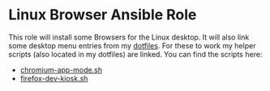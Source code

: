 # Linux Browser Ansible Role

This role will install some Browsers for the Linux desktop.
It will also link some desktop menu entries from my [dotfiles](https://github.com/BennyLi/dotfiles).
For these to work my helper scripts (also located in my dotfiles) are linked. You can find the scripts here:

* [chromium-app-mode.sh](https://github.com/BennyLi/dotfiles/blob/master/bin/chromium-app-mode.sh)
* [firefox-dev-kiosk.sh](https://github.com/BennyLi/dotfiles/blob/master/bin/firefox-dev-kiosk.sh)
